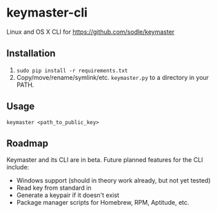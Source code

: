 # keymaster-cli
Linux and OS X CLI for https://github.com/sodle/keymaster

## Installation
1. `sudo pip install -r requirements.txt`
2. Copy/move/rename/symlink/etc. `keymaster.py` to a directory in your PATH.

## Usage
`keymaster <path_to_public_key>`

## Roadmap
Keymaster and its CLI are in beta. Future planned features for the CLI include:
- Windows support (should in theory work already, but not yet tested)
- Read key from standard in
- Generate a keypair if it doesn't exist
- Package manager scripts for Homebrew, RPM, Aptitude, etc.
